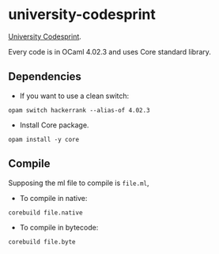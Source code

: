 # university-codesprint

[University
Codesprint](https://github.com/hackerrank-dannywillems/university-codesprint).

Every code is in OCaml 4.02.3 and uses Core standard library.

## Dependencies

- If you want to use a clean switch:
```
opam switch hackerrank --alias-of 4.02.3
```

- Install Core package.
```
opam install -y core
```

## Compile

Supposing the ml file to compile is `file.ml`,

- To compile in native:
```
corebuild file.native
```

- To compile in bytecode:
```
corebuild file.byte
```
